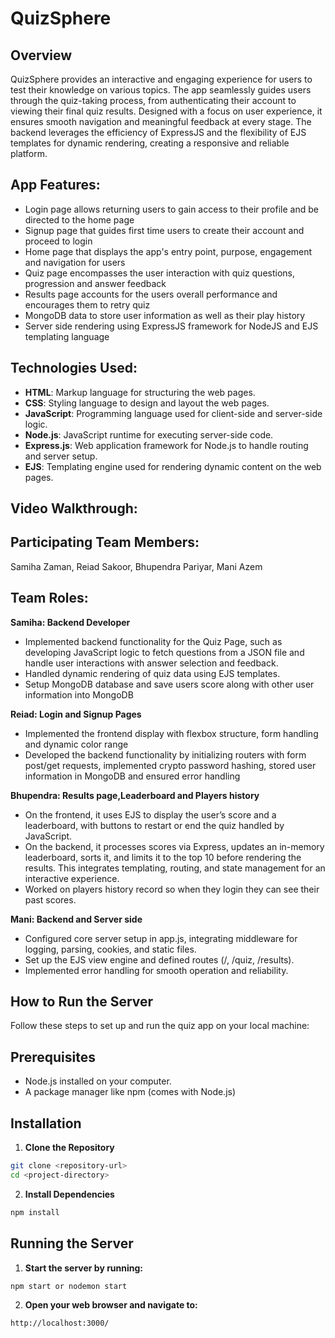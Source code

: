 # QuizSphere

## Overview

QuizSphere provides an interactive and engaging experience for users to test their knowledge on various topics. The app seamlessly guides users through the quiz-taking process, from authenticating their account to viewing their final quiz results. Designed with a focus on user experience, it ensures smooth navigation and meaningful feedback at every stage. The backend leverages the efficiency of ExpressJS and the flexibility of EJS templates for dynamic rendering, creating a responsive and reliable platform.

## App Features:
- Login page allows returning users to gain access to their profile and be directed to the home page
- Signup page that guides first time users to create their account and proceed to login
- Home page that displays the app's entry point, purpose, engagement and navigation for users
- Quiz page encompasses the user interaction with quiz questions, progression and answer feedback
- Results page accounts for the users overall performance and encourages them to retry quiz
- MongoDB data to store user information as well as their play history 
- Server side rendering using ExpressJS framework for NodeJS and EJS templating language
  
## Technologies Used:

- **HTML**: Markup language for structuring the web pages.
- **CSS**: Styling language to design and layout the web pages.
- **JavaScript**: Programming language used for client-side and server-side logic.
- **Node.js**: JavaScript runtime for executing server-side code.
- **Express.js**: Web application framework for Node.js to handle routing and server setup.
- **EJS**: Templating engine used for rendering dynamic content on the web pages.

## Video Walkthrough:


## Participating Team Members:

Samiha Zaman, Reiad Sakoor, Bhupendra Pariyar, Mani Azem

## Team Roles:

**Samiha: Backend Developer**
- Implemented backend functionality for the Quiz Page, such as developing JavaScript logic to fetch questions from a JSON file and handle user interactions with answer selection and feedback.
- Handled dynamic rendering of quiz data using EJS templates.
- Setup MongoDB database and save users score along with other user information into MongoDB

**Reiad: Login and Signup Pages**
- Implemented the frontend display with flexbox structure, form handling and dynamic color range
- Developed the backend functionality by initializing routers with form post/get requests, implemented crypto password hashing, stored user information in MongoDB and ensured error handling

**Bhupendra: Results page,Leaderboard and Players history**

- On the frontend, it uses EJS to display the user’s score and a leaderboard, with buttons to restart or end the quiz handled by JavaScript.
- On the backend, it processes scores via Express, updates an in-memory leaderboard, sorts it, and limits it to the top 10 before rendering the results. This integrates templating, routing, and state management for an interactive experience.
- Worked on players history record so when they login they can see their past scores.

**Mani: Backend and Server side**

- Configured core server setup in app.js, integrating middleware for logging, parsing, cookies, and static files.
- Set up the EJS view engine and defined routes (/, /quiz, /results).
- Implemented error handling for smooth operation and reliability.

## How to Run the Server

Follow these steps to set up and run the quiz app on your local machine:

## Prerequisites
- Node.js installed on your computer.
- A package manager like npm (comes with Node.js)

## Installation

1. **Clone the Repository**

```bash
git clone <repository-url>
cd <project-directory>
```
2. **Install Dependencies**

```bash
npm install
```

## Running the Server

1. **Start the server by running:**

```bash
npm start or nodemon start
```

2. **Open your web browser and navigate to:**

```bash
http://localhost:3000/
```
